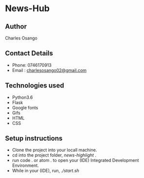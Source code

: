# News-Hub

## Author
Charles Osango

## Contact Details
* Phone: 0746170913
* Email : charlesosango02@gmail.com

## Technologies used
* Python3.6
* Flask
* Google fonts
* Gifs
* HTML
* CSS

## Setup instructions
* Clone the project into your locall machine.
* cd into the project folder, *news-highlight* .
* run code . or atom . to open your (IDE) Integrated Development Environment.
* While in your (IDE), run, *./start.sh*